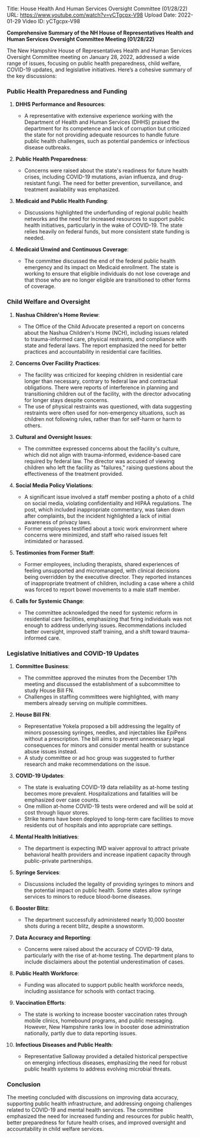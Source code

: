 Title: House Health And Human Services Oversight Committee (01/28/22)
URL: https://www.youtube.com/watch?v=yCTgcpx-V98
Upload Date: 2022-01-29
Video ID: yCTgcpx-V98

**Comprehensive Summary of the NH House of Representatives Health and Human Services Oversight Committee Meeting (01/28/22)**

The New Hampshire House of Representatives Health and Human Services Oversight Committee meeting on January 28, 2022, addressed a wide range of issues, focusing on public health preparedness, child welfare, COVID-19 updates, and legislative initiatives. Here’s a cohesive summary of the key discussions:

### **Public Health Preparedness and Funding**
1. **DHHS Performance and Resources**:
   - A representative with extensive experience working with the Department of Health and Human Services (DHHS) praised the department for its competence and lack of corruption but criticized the state for not providing adequate resources to handle future public health challenges, such as potential pandemics or infectious disease outbreaks.
   
2. **Public Health Preparedness**:
   - Concerns were raised about the state's readiness for future health crises, including COVID-19 mutations, avian influenza, and drug-resistant fungi. The need for better prevention, surveillance, and treatment availability was emphasized.

3. **Medicaid and Public Health Funding**:
   - Discussions highlighted the underfunding of regional public health networks and the need for increased resources to support public health initiatives, particularly in the wake of COVID-19. The state relies heavily on federal funds, but more consistent state funding is needed.

4. **Medicaid Unwind and Continuous Coverage**:
   - The committee discussed the end of the federal public health emergency and its impact on Medicaid enrollment. The state is working to ensure that eligible individuals do not lose coverage and that those who are no longer eligible are transitioned to other forms of coverage.

### **Child Welfare and Oversight**
1. **Nashua Children's Home Review**:
   - The Office of the Child Advocate presented a report on concerns about the Nashua Children's Home (NCH), including issues related to trauma-informed care, physical restraints, and compliance with state and federal laws. The report emphasized the need for better practices and accountability in residential care facilities.

2. **Concerns Over Facility Practices**:
   - The facility was criticized for keeping children in residential care longer than necessary, contrary to federal law and contractual obligations. There were reports of interference in planning and transitioning children out of the facility, with the director advocating for longer stays despite concerns.
   - The use of physical restraints was questioned, with data suggesting restraints were often used for non-emergency situations, such as children not following rules, rather than for self-harm or harm to others.

3. **Cultural and Oversight Issues**:
   - The committee expressed concerns about the facility's culture, which did not align with trauma-informed, evidence-based care required by federal law. The director was accused of viewing children who left the facility as "failures," raising questions about the effectiveness of the treatment provided.

4. **Social Media Policy Violations**:
   - A significant issue involved a staff member posting a photo of a child on social media, violating confidentiality and HIPAA regulations. The post, which included inappropriate commentary, was taken down after complaints, but the incident highlighted a lack of initial awareness of privacy laws.
   - Former employees testified about a toxic work environment where concerns were minimized, and staff who raised issues felt intimidated or harassed.

5. **Testimonies from Former Staff**:
   - Former employees, including therapists, shared experiences of feeling unsupported and micromanaged, with clinical decisions being overridden by the executive director. They reported instances of inappropriate treatment of children, including a case where a child was forced to report bowel movements to a male staff member.

6. **Calls for Systemic Change**:
   - The committee acknowledged the need for systemic reform in residential care facilities, emphasizing that firing individuals was not enough to address underlying issues. Recommendations included better oversight, improved staff training, and a shift toward trauma-informed care.

### **Legislative Initiatives and COVID-19 Updates**
1. **Committee Business**:
   - The committee approved the minutes from the December 17th meeting and discussed the establishment of a subcommittee to study House Bill FN.
   - Challenges in staffing committees were highlighted, with many members already serving on multiple committees.

2. **House Bill FN**:
   - Representative Yokela proposed a bill addressing the legality of minors possessing syringes, needles, and injectables like EpiPens without a prescription. The bill aims to prevent unnecessary legal consequences for minors and consider mental health or substance abuse issues instead.
   - A study committee or ad hoc group was suggested to further research and make recommendations on the issue.

3. **COVID-19 Updates**:
   - The state is evaluating COVID-19 data reliability as at-home testing becomes more prevalent. Hospitalizations and fatalities will be emphasized over case counts.
   - One million at-home COVID-19 tests were ordered and will be sold at cost through liquor stores.
   - Strike teams have been deployed to long-term care facilities to move residents out of hospitals and into appropriate care settings.

4. **Mental Health Initiatives**:
   - The department is expecting IMD waiver approval to attract private behavioral health providers and increase inpatient capacity through public-private partnerships.

5. **Syringe Services**:
   - Discussions included the legality of providing syringes to minors and the potential impact on public health. Some states allow syringe services to minors to reduce blood-borne diseases.

6. **Booster Blitz**:
   - The department successfully administered nearly 10,000 booster shots during a recent blitz, despite a snowstorm.

7. **Data Accuracy and Reporting**:
   - Concerns were raised about the accuracy of COVID-19 data, particularly with the rise of at-home testing. The department plans to include disclaimers about the potential underestimation of cases.

8. **Public Health Workforce**:
   - Funding was allocated to support public health workforce needs, including assistance for schools with contact tracing.

9. **Vaccination Efforts**:
   - The state is working to increase booster vaccination rates through mobile clinics, homebound programs, and public messaging. However, New Hampshire ranks low in booster dose administration nationally, partly due to data reporting issues.

10. **Infectious Diseases and Public Health**:
    - Representative Salloway provided a detailed historical perspective on emerging infectious diseases, emphasizing the need for robust public health systems to address evolving microbial threats.

### **Conclusion**
The meeting concluded with discussions on improving data accuracy, supporting public health infrastructure, and addressing ongoing challenges related to COVID-19 and mental health services. The committee emphasized the need for increased funding and resources for public health, better preparedness for future health crises, and improved oversight and accountability in child welfare services.